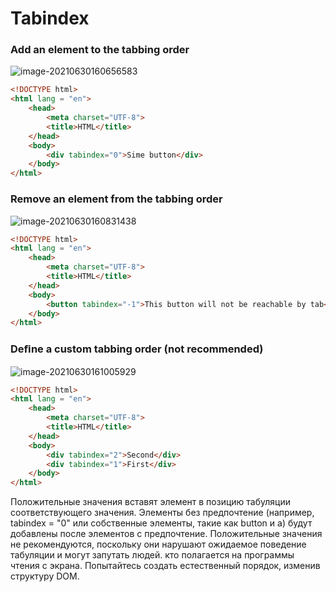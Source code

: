 # Tabindex

### Add an element to the tabbing order

![image-20210630160656583](/home/aidyn/snap/typora/39/.config/Typora/typora-user-images/image-20210630160656583.png)

```html
<!DOCTYPE html>
<html lang = "en">
    <head>
        <meta charset="UTF-8">
        <title>HTML</title>
    </head>
    <body>
        <div tabindex="0">Sime button</div>
    </body>
</html>
```

### Remove an element from the tabbing order

![image-20210630160831438](/home/aidyn/snap/typora/39/.config/Typora/typora-user-images/image-20210630160831438.png)

```html
<!DOCTYPE html>
<html lang = "en">
    <head>
        <meta charset="UTF-8">
        <title>HTML</title>
    </head>
    <body>
        <button tabindex="-1">This button will not be reachable by tab</button>
    </body>
</html>
```

### Deﬁne a custom tabbing order (not recommended)

![image-20210630161005929](/home/aidyn/snap/typora/39/.config/Typora/typora-user-images/image-20210630161005929.png)

```html
<!DOCTYPE html>
<html lang = "en">
    <head>
        <meta charset="UTF-8">
        <title>HTML</title>
    </head>
    <body>
        <div tabindex="2">Second</div>
        <div tabindex="1">First</div>
    </body>
</html>
```

Положительные значения вставят элемент в позицию табуляции соответствующего значения. Элементы без
предпочтение (например, tabindex = "0" или собственные элементы, такие как button и a) будут добавлены после элементов с
предпочтение.
Положительные значения не рекомендуются, поскольку они нарушают ожидаемое поведение табуляции и могут запутать людей.
кто полагается на программы чтения с экрана. Попытайтесь создать естественный порядок, изменив структуру DOM.